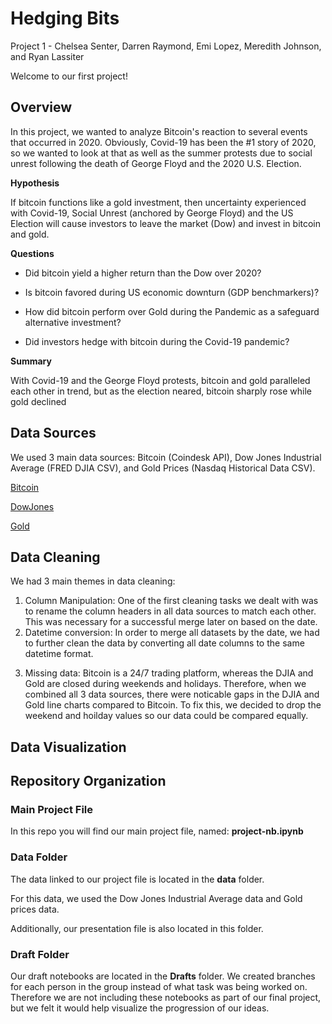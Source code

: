 # Hedging Bits
Project 1 - Chelsea Senter, Darren Raymond, Emi Lopez, Meredith Johnson, and Ryan Lassiter<p><p>

Welcome to our first project!<p><p>


## Overview
In this project, we wanted to analyze Bitcoin's reaction to several events that occurred in 2020. Obviously, Covid-19 has been the #1 story of 2020, so we wanted to look at that as well as the summer protests due to social unrest following the death of George Floyd and the 2020 U.S. Election. <p><p>

**Hypothesis**<p>
If bitcoin functions like a gold investment, then uncertainty experienced with Covid-19, Social Unrest (anchored by George Floyd) and the US Election will cause investors to leave the market (Dow) and invest in bitcoin and gold.<p><p>

**Questions**<p>
* Did bitcoin yield a higher return than the Dow over 2020?<p>
* Is bitcoin favored during US economic downturn (GDP benchmarkers)?<p>
* How did bitcoin perform over Gold during the Pandemic as a safeguard alternative investment? <p>
* Did investors hedge with bitcoin during the Covid-19 pandemic?<p><p>

**Summary**<p>
With Covid-19 and the George Floyd protests, bitcoin and gold paralleled each other in trend, but as the election neared, bitcoin sharply rose while gold declined<p><p>

## Data Sources
We used 3 main data sources: Bitcoin (Coindesk API), Dow Jones Industrial Average (FRED DJIA CSV), and Gold Prices (Nasdaq Historical Data CSV).<p>

[Bitcoin](visuals/coindesk-logo.png)
 
[DowJones](visuals/fred-logo.png)

[Gold](visuals/nasdaq-logo.png)

## Data Cleaning
We had 3 main themes in data cleaning:<p>
1. Column Manipulation: One of the first cleaning tasks we dealt with was to rename the column headers in all data sources to match each other. This was necessary for a successful merge later on based on the date. 
2. Datetime conversion: In order to merge all datasets by the date, we had to further clean the data by converting all date columns to the same datetime format.<p>
3. Missing data: Bitcoin is a 24/7 trading platform, whereas the DJIA and Gold are closed during weekends and holidays. Therefore, when we combined all 3 data sources, there were noticable gaps in the DJIA and Gold line charts compared to Bitcoin. To fix this, we decided to drop the weekend and hoilday values so our data could be compared equally.<p> 

## Data Visualization

## Repository Organization
### Main Project File
In this repo you will find our main project file, named: **project-nb.ipynb** <p><p>
 
### Data Folder
The data linked to our project file is located in the **data** folder.<p>
  For this data, we used the Dow Jones Industrial Average data and Gold prices data.<p>
  Additionally, our presentation file is also located in this folder.<p>

### Draft Folder
Our draft notebooks are located in the **Drafts** folder. We created branches for each person in the group instead of what task was being worked on. Therefore we are not including these notebooks as part of our final project, but we felt it would help visualize the progression of our ideas. <p><p>

